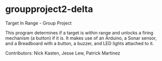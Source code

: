 # groupproject2-delta


Target In Range - Group Project

This program determines if a target is within range and unlocks a firing mechanism (a button) if it is. It makes use of an Arduino, a Sonar sensor, and a Breadboard with a button, a buzzer, and LED lights attached to it.

Contributors: Nick Kasten, Jesse Lew, Patrick Martinez
